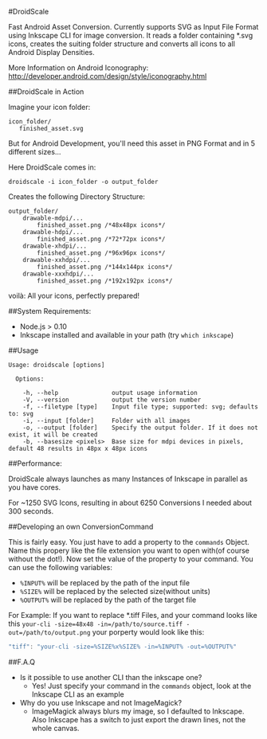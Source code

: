 #DroidScale

Fast Android Asset Conversion. Currently supports SVG as Input File Format using Inkscape CLI for image conversion.
It reads a folder containing *.svg icons, creates the suiting folder structure and converts all icons to all Android Display Densities.

More Information on Android Iconography:
http://developer.android.com/design/style/iconography.html

##DroidScale in Action

Imagine your icon folder:
```
icon_folder/
   finished_asset.svg
````
But for Android Development, you'll need this asset in PNG Format and in 5 different sizes...

Here DroidScale comes in:

`droidscale -i icon_folder -o output_folder`

Creates the following Directory Structure:
```
output_folder/
    drawable-mdpi/...
        finished_asset.png /*48x48px icons*/
    drawable-hdpi/...
        finished_asset.png /*72*72px icons*/
    drawable-xhdpi/...
        finished_asset.png /*96x96px icons*/
    drawable-xxhdpi/...
        finished_asset.png /*144x144px icons*/
    drawable-xxxhdpi/...
        finished_asset.png /*192x192px icons*/
```

voilà: All your icons, perfectly prepared!


##System Requirements:

* Node.js > 0.10
* Inkscape installed and available in your path (try `which inkscape`)

##Usage
```
Usage: droidscale [options]

  Options:

    -h, --help               output usage information
    -V, --version            output the version number
    -f, --filetype [type]    Input file type; supported: svg; defaults to: svg
    -i, --input [folder]     Folder with all images
    -o, --output [folder]    Specify the output folder. If it does not exist, it will be created
    -b, --basesize <pixels>  Base size for mdpi devices in pixels, default 48 results in 48px x 48px icons
```

##Performance:

DroidScale always launches as many Instances of Inkscape in parallel as you have cores.

For ~1250 SVG Icons, resulting in about 6250 Conversions I needed about 300 seconds.

##Developing an own ConversionCommand

This is fairly easy. You just have to add a property to the `commands` Object.
Name this propery like the file extension you want to open with(of course without the dot!).
Now set the value of the property to your command. You can use the following variables:
* `%INPUT%` will be replaced by the path of the input file
* `%SIZE%` will be replaced by the selected size(without units)
* `%OUTPUT%` will be replaced by the path of the target file

For Example: If you want to replace *.tiff Files, and your command looks like this `your-cli -size=48x48 -in=/path/to/source.tiff -out=/path/to/output.png` your porperty would look like this:

```js
"tiff": "your-cli -size=%SIZE%x%SIZE% -in=%INPUT% -out=%OUTPUT%"
```

##F.A.Q

* Is it possible to use another CLI than the inkscape one?
  * Yes! Just specify your command in the `commands` object, look at the Inkscape CLI as an example
* Why do you use Inkscape and not ImageMagick?
  * ImageMagick always blurs my image, so I defaulted to Inkscape. Also Inkscape has a switch to just export the drawn lines, not the whole canvas.
